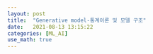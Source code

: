 ```yaml
---
layout: post
title:  "Generative model-통계이론 및 모델 구조"
date:   2021-08-13 13:15:22
categories: [ML_AI]
use_math: true
---
```

